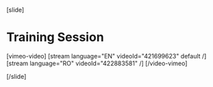 [slide]
# Training Session

[vimeo-video]
[stream language="EN" videoId="421699623" default /]
[stream language="RO" videoId="422883581" /]
[/video-vimeo]

[/slide]